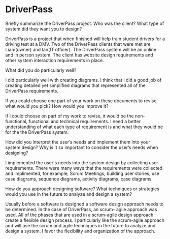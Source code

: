 # DriverPass

Briefly summarize the DriverPass project. Who was the client? What type of system did they want you to design?

DriverPass is a project that when finished will help train student drivers for a driving test at a DMV. Two of the DriverPass clients that were met are Liam(owner) and Ian(IT officer). The DriverPass system will be an online and in person system. The client has website design requirements and other system interaction requirements in place. 

What did you do particularly well?

I did particularly well with creating diagrams. I think that I did a good job of creating detailed yet simplified diagrams that represented all of the DriverPass requirements. 

If you could choose one part of your work on these documents to revise, what would you pick? How would you improve it?

If I could choose on part of my work to revise, it would be the non-functional, functional and technical requirements. I need a better understanding of what each type of requirement is and what they would be for the the DriverPass system. 

How did you interpret the user’s needs and implement them into your system design? Why is it so important to consider the user’s needs when designing?

I implemented the user's needs into the system design by collecting user requirements. There were many ways that the requirements were collected and implimented, for example, Scrum Meetings, building user stories, use case diagrams, sequence diagrams, activity diagrams, case diagrams. 

How do you approach designing software? What techniques or strategies would you use in the future to analyze and design a system?

Usually before a software is designed a software design approach needs to be determined. In the case of DriverPass, an scrum- agile approach was used. All of the phases that are used in a scrum-agile design approach create a flexible design process. I particularly like the scrum-agile approach and will use the scrum and agile techniques in the future to analyze and design a system. I favor the flexibility and organization of the approach. 
